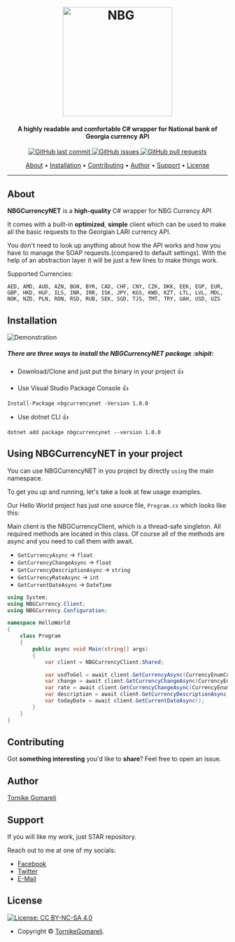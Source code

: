 <h1 align="center">
  <br>
  <a https://nbg.gov.ge/api.html"><img src="https://upload.wikimedia.org/wikipedia/ka/thumb/8/87/Logo_of_National_Bank_of_Georgia.svg/1200px-Logo_of_National_Bank_of_Georgia.svg.png" alt="NBG" height="250" width="250"></a>
</h1>

<h4 align="center">A highly readable and comfortable C# wrapper for National bank of Georgia currency API</h4>

<p align="center">
    <a href="https://github.com/tornikegomareli/NGBCurrencyNET/commits/master">
      <img src="https://img.shields.io/github/last-commit/ArmynC/ArminC-AutoExec.svg?style=flat-square&logo=github&logoColor=white"
         alt="GitHub last commit">
    <a href="https://github.com/tornikegomareli/NGBCurrencyNET/issues">
    <img src="https://img.shields.io/github/issues-raw/ArmynC/ArminC-AutoExec.svg?style=flat-square&logo=github&logoColor=white"
         alt="GitHub issues">
    <a href="https://github.com/tornikegomareli/NGBCurrencyNET/pulls">
    <img src="https://img.shields.io/github/issues-pr-raw/ArmynC/ArminC-AutoExec.svg?style=flat-square&logo=github&logoColor=white"
         alt="GitHub pull requests">
</p>
      
<p align="center">
  <a href="#about">About</a> •
  <a href="#installation">Installation</a> •
  <a href="#contributing">Contributing</a> •
  <a href="#author">Author</a> •
  <a href="#support">Support</a> •
  <a href="#license">License</a>
</p>

---

## About
  
**NBGCurrencyNET** is a **high-quality** C# wrapper for NBG Currency API

It comes with a built-in **optimized**, **simple** client which can be used to make all the basic requests to the Georgian LARI currency API.

You don't need to look up anything about how the API works and how you have to manage the SOAP requests.(compared to default settings). With the help of an abstraction layer it will be just a few lines to make things work.

Supported Currencies:
```
AED, AMD, AUD, AZN, BGN, BYR, CAD, CHF, CNY, CZK, DKK, EEK, EGP, EUR, GBP, HKD, HUF, ILS, INR, IRR, ISK, JPY, KGS, KWD, KZT, LTL, LVL, MDL, NOK, NZD, PLN, RON, RSD, RUB, SEK, SGD, TJS, TMT, TRY, UAH, USD, UZS
```
## Installation

![Demonstration](https://media.giphy.com/media/W2p1C9gme1ExcyxyT6/giphy.gif)

##### There are three ways to install the NBGCurrencyNET package :shipit:
* Download/Clone and just put the binary in your project :+1: 

* Use Visual Studio Package Console :+1: 
```
Install-Package nbgcurrencynet -Version 1.0.0
```
* Use dotnet CLI :+1: 
```
dotnet add package nbgcurrencynet --version 1.0.0
```

## Using NBGCurrencyNET in your project
You can use NBGCurrencyNET in you project by directly `using` the main namespace.

To get you up and running, let's take a look at few usage examples.

Our Hello World project has just one source file, `Program.cs` which looks like this:

Main client is the NBGCurrencyClient, which is a thread-safe singleton. All required methods are located in this class.
Of course all of the methods are async and you need to call them with await.

- `GetCurrencyAsync` -> `float`
- `GetCurrencyChangeAsync` -> `float`
- `GetCurrencyDescriptionAsync` -> `string`
- `GetCurrencyRateAsync` -> `int`
- `GetCurrentDateAsync`  -> `DateTime`


```c#
using System;
using NBGCurrency.Client;
using NBGCurrency.Configuration;

namespace HelloWorld
{
    class Program
    {
        public async void Main(string[] args)
        {
            var client = NBGCurrencyClient.Shared;

            var usdToGel = await client.GetCurrencyAsync(CurrencyEnumCodes.USD);
            var change = await client.GetCurrencyChangeAsync(CurrencyEnumCodes.USD);
            var rate = await client.GetCurrencyChangeAsync(CurrencyEnumCodes.USD);
            var description = await client.GetCurrencyDescriptionAsync(CurrencyEnumCodes.USD);
            var todayDate = await client.GetCurrentDateAsync();
        }
    }
}

```

## Contributing

Got **something interesting** you'd like to **share**? Feel free to open an issue.

## Author

[Tornike Gomareli](https://github.com/tornikegomareli)

## Support

If you will like my work, just STAR repository.

Reach out to me at one of my socials:

- [Facebook](https://www.facebook.com/microg)
- [Twitter](https://twitter.com/tornikegomareli)
- [E-Mail](mailto:gomarelidevelopment@gmail.com)

## License

[![License: CC BY-NC-SA 4.0](https://img.shields.io/badge/License-CC%20BY--NC--SA%204.0-orange.svg?style=flat-square)](https://creativecommons.org/licenses/by-nc-sa/4.0/)

- Copyright © [TornikeGomareli](https://twitter.com/tornikegomareli).
